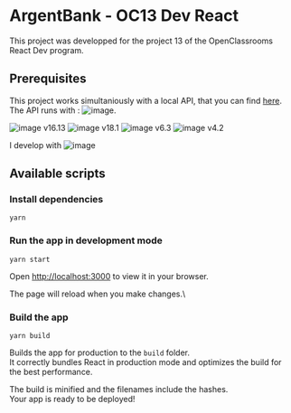 # ArgentBank - OC13 Dev React

This project was developped for the project 13 of the OpenClassrooms React Dev program.

## Prerequisites

This project works simultaniously with a local API, that you can find [here](https://github.com/OpenClassrooms-Student-Center/Project-10-Bank-API).
The API runs with : ![image]({https://img.shields.io/badge/MongoDB-4EA94B?style=for-the-badge&logo=mongodb&logoColor=white}).

![image]({https://img.shields.io/badge/Node.js-339933?style=for-the-badge&logo=nodedotjs&logoColor=white}) v16.13
![image]({https://img.shields.io/badge/React-20232A?style=for-the-badge&logo=react&logoColor=61DAFB}) v18.1
![image]({https://img.shields.io/badge/React_Router-CA4245?style=for-the-badge&logo=react-router&logoColor=white}) v6.3
![image]({https://img.shields.io/badge/Redux-593D88?style=for-the-badge&logo=redux&logoColor=white}) v4.2

I develop with
![image]({https://img.shields.io/badge/Visual_Studio_Code-0078D4?style=for-the-badge&logo=visual%20studio%20code&logoColor=white})

## Available scripts

### Install dependencies

```
yarn
```

### Run the app in development mode

```
yarn start
```

Open [http://localhost:3000](http://localhost:3000) to view it in your browser.

The page will reload when you make changes.\

### Build the app

```
yarn build
```

Builds the app for production to the `build` folder.\
It correctly bundles React in production mode and optimizes the build for the best performance.

The build is minified and the filenames include the hashes.\
Your app is ready to be deployed!
